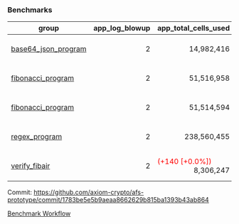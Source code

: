 ### Benchmarks
| group | app_log_blowup | app_total_cells_used | app_total_cycles | app_total_proof_time_ms | leaf_log_blowup | leaf_total_cells_used | leaf_total_cycles | leaf_total_proof_time_ms | instance | alloc |
|---|---|---|---|---|---|---|---|---|---|---|
| [ base64_json_program ](https://github.com/axiom-crypto/afs-prototype/blob/gh-pages/benchmarks/individual/base64_json-2-2-64cpu-linux-arm64-mimalloc.md) | <div style='text-align: right'> 2 </div>  | <div style='text-align: right'> 14,982,416 </div>  | <div style='text-align: right'> 217,310 </div>  | <span style='color: green'>(-13.0 [-0.5%])</span><div style='text-align: right'> 2,529.0 </div>  | <div style='text-align: right'> 2 </div>  | <div style='text-align: right'> 293,154,404 </div>  | <div style='text-align: right'> 6,747,911 </div>  | <span style='color: red'>(+286.0 [+0.8%])</span><div style='text-align: right'> 35,698.0 </div>  | 64cpu-linux-arm64 | mimalloc |
| [ fibonacci_program ](https://github.com/axiom-crypto/afs-prototype/blob/gh-pages/benchmarks/individual/fibonacci-2-2-64cpu-linux-arm64-mimalloc.md) | <div style='text-align: right'> 2 </div>  | <div style='text-align: right'> 51,516,958 </div>  | <div style='text-align: right'> 1,500,219 </div>  | <span style='color: green'>(-25.0 [-0.4%])</span><div style='text-align: right'> 6,428.0 </div>  | <div style='text-align: right'> 2 </div>  | <span style='color: red'>(+7,260 [+0.0%])</span><div style='text-align: right'> 143,316,106 </div>  | <span style='color: red'>(+532 [+0.0%])</span><div style='text-align: right'> 3,502,730 </div>  | <span style='color: green'>(-92.0 [-0.5%])</span><div style='text-align: right'> 17,525.0 </div>  | 64cpu-linux-arm64 | mimalloc |
| [ fibonacci_program ](https://github.com/axiom-crypto/afs-prototype/blob/gh-pages/benchmarks/individual/fibonacci-2-2-64cpu-linux-x64-jemalloc.md) | <div style='text-align: right'> 2 </div>  | <div style='text-align: right'> 51,514,594 </div>  | <div style='text-align: right'> 1,500,219 </div>  | <span style='color: red'>(+131.0 [+1.9%])</span><div style='text-align: right'> 6,858.0 </div>  | <div style='text-align: right'> 2 </div>  | <span style='color: red'>(+1,500 [+0.0%])</span><div style='text-align: right'> 143,322,176 </div>  | <span style='color: red'>(+70 [+0.0%])</span><div style='text-align: right'> 3,503,269 </div>  | <span style='color: red'>(+330.0 [+1.7%])</span><div style='text-align: right'> 19,307.0 </div>  | 64cpu-linux-x64 | jemalloc |
| [ regex_program ](https://github.com/axiom-crypto/afs-prototype/blob/gh-pages/benchmarks/individual/regex-2-2-64cpu-linux-arm64-mimalloc.md) | <div style='text-align: right'> 2 </div>  | <div style='text-align: right'> 238,560,455 </div>  | <div style='text-align: right'> 4,181,220 </div>  | <span style='color: green'>(-168.0 [-0.6%])</span><div style='text-align: right'> 26,946.0 </div>  | <div style='text-align: right'> 2 </div>  | <span style='color: red'>(+260 [+0.0%])</span><div style='text-align: right'> 314,413,467 </div>  | <span style='color: green'>(-26 [-0.0%])</span><div style='text-align: right'> 7,303,295 </div>  | <span style='color: green'>(-435.0 [-1.2%])</span><div style='text-align: right'> 36,635.0 </div>  | 64cpu-linux-arm64 | mimalloc |
| [ verify_fibair ](https://github.com/axiom-crypto/afs-prototype/blob/gh-pages/benchmarks/individual/verify_fibair-2-2-64cpu-linux-arm64-mimalloc.md) | <div style='text-align: right'> 2 </div>  | <span style='color: red'>(+140 [+0.0%])</span><div style='text-align: right'> 8,306,247 </div>  | <span style='color: red'>(+25 [+0.0%])</span><div style='text-align: right'> 199,167 </div>  | <span style='color: green'>(-27.0 [-1.8%])</span><div style='text-align: right'> 1,457.0 </div>  | <div style='text-align: right'> - </div>  | <div style='text-align: right'> - </div>  | <div style='text-align: right'> - </div>  | <div style='text-align: right'> - </div>  | 64cpu-linux-arm64 | mimalloc |


Commit: https://github.com/axiom-crypto/afs-prototype/commit/1783be5e5b9aeaa8662629b815ba1393b43ab864

[Benchmark Workflow](https://github.com/axiom-crypto/afs-prototype/actions/runs/11959826748)
